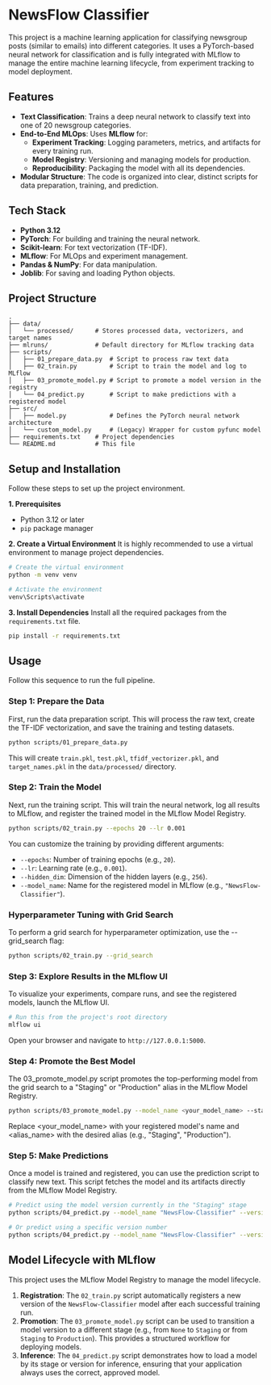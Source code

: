 # NewsFlow Classifier

This project is a machine learning application for classifying newsgroup posts (similar to emails) into different categories. It uses a PyTorch-based neural network for classification and is fully integrated with MLflow to manage the entire machine learning lifecycle, from experiment tracking to model deployment.

## Features

- **Text Classification**: Trains a deep neural network to classify text into one of 20 newsgroup categories.
- **End-to-End MLOps**: Uses **MLflow** for:
    - **Experiment Tracking**: Logging parameters, metrics, and artifacts for every training run.
    - **Model Registry**: Versioning and managing models for production.
    - **Reproducibility**: Packaging the model with all its dependencies.
- **Modular Structure**: The code is organized into clear, distinct scripts for data preparation, training, and prediction.

## Tech Stack

- **Python 3.12**
- **PyTorch**: For building and training the neural network.
- **Scikit-learn**: For text vectorization (TF-IDF).
- **MLflow**: For MLOps and experiment management.
- **Pandas & NumPy**: For data manipulation.
- **Joblib**: For saving and loading Python objects.

## Project Structure

```
.
├── data/
│   └── processed/      # Stores processed data, vectorizers, and target names
├── mlruns/             # Default directory for MLflow tracking data
├── scripts/
│   ├── 01_prepare_data.py  # Script to process raw text data
│   ├── 02_train.py         # Script to train the model and log to MLflow
│   ├── 03_promote_model.py # Script to promote a model version in the registry
│   └── 04_predict.py       # Script to make predictions with a registered model
├── src/
│   ├── model.py            # Defines the PyTorch neural network architecture
│   └── custom_model.py     # (Legacy) Wrapper for custom pyfunc model
├── requirements.txt    # Project dependencies
└── README.md           # This file
```

## Setup and Installation

Follow these steps to set up the project environment.

**1. Prerequisites**
- Python 3.12 or later
- `pip` package manager

**2. Create a Virtual Environment**
It is highly recommended to use a virtual environment to manage project dependencies.

```bash
# Create the virtual environment
python -m venv venv

# Activate the environment
venv\Scripts\activate
```

**3. Install Dependencies**
Install all the required packages from the `requirements.txt` file.

```bash
pip install -r requirements.txt
```

## Usage

Follow this sequence to run the full pipeline.

### Step 1: Prepare the Data

First, run the data preparation script. This will process the raw text, create the TF-IDF vectorization, and save the training and testing datasets.

```bash
python scripts/01_prepare_data.py
```
This will create `train.pkl`, `test.pkl`, `tfidf_vectorizer.pkl`, and `target_names.pkl` in the `data/processed/` directory.

### Step 2: Train the Model

Next, run the training script. This will train the neural network, log all results to MLflow, and register the trained model in the MLflow Model Registry.

```bash
python scripts/02_train.py --epochs 20 --lr 0.001
```
You can customize the training by providing different arguments:
- `--epochs`: Number of training epochs (e.g., `20`).
- `--lr`: Learning rate (e.g., `0.001`).
- `--hidden_dim`: Dimension of the hidden layers (e.g., `256`).
- `--model_name`: Name for the registered model in MLflow (e.g., `"NewsFlow-Classifier"`).

### Hyperparameter Tuning with Grid Search

To perform a grid search for hyperparameter optimization, use the --grid_search flag:

```bash
python scripts/02_train.py --grid_search
```

### Step 3: Explore Results in the MLflow UI

To visualize your experiments, compare runs, and see the registered models, launch the MLflow UI.

```bash
# Run this from the project's root directory
mlflow ui
```
Open your browser and navigate to `http://127.0.0.1:5000`.

### Step 4: Promote the Best Model

The 03_promote_model.py script promotes the top-performing model from the grid search to a "Staging" or "Production" alias in the MLflow Model Registry.

```bash
python scripts/03_promote_model.py --model_name <your_model_name> --stage <alias_name>
```

Replace <your_model_name> with your registered model's name and <alias_name> with the desired alias (e.g., "Staging", "Production").

### Step 5: Make Predictions

Once a model is trained and registered, you can use the prediction script to classify new text. This script fetches the model and its artifacts directly from the MLflow Model Registry.

```bash
# Predict using the model version currently in the "Staging" stage
python scripts/04_predict.py --model_name "NewsFlow-Classifier" --version "Staging"

# Or predict using a specific version number
python scripts/04_predict.py --model_name "NewsFlow-Classifier" --version "3"
```

## Model Lifecycle with MLflow

This project uses the MLflow Model Registry to manage the model lifecycle.

1.  **Registration**: The `02_train.py` script automatically registers a new version of the `NewsFlow-Classifier` model after each successful training run.
2.  **Promotion**: The `03_promote_model.py` script can be used to transition a model version to a different stage (e.g., from `None` to `Staging` or from `Staging` to `Production`). This provides a structured workflow for deploying models.
3.  **Inference**: The `04_predict.py` script demonstrates how to load a model by its stage or version for inference, ensuring that your application always uses the correct, approved model.
